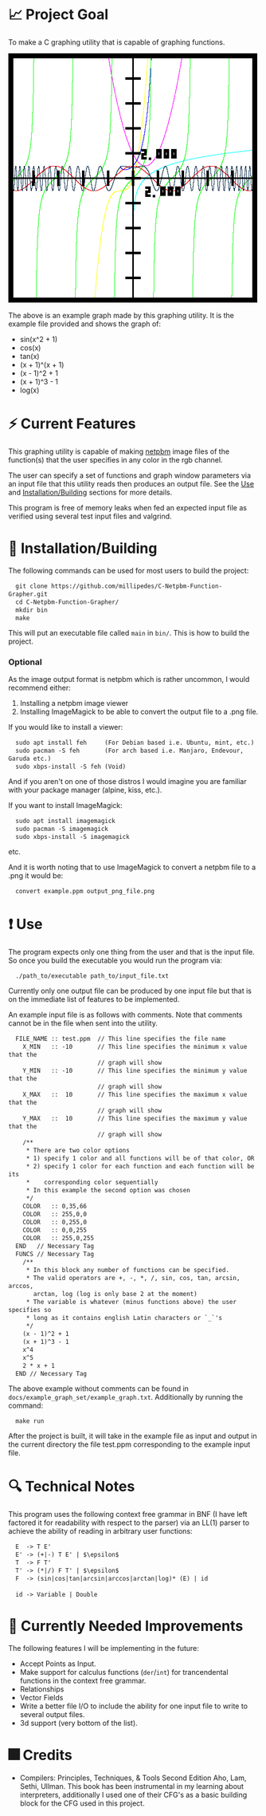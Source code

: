 # :chart_with_upwards_trend: Project Goal
To make a C graphing utility that is capable of graphing functions.

![image](./docs/figures/test.png)


The above is an example graph made by this graphing utility.  It is the example
file provided and shows the graph of:
- sin(x^2 + 1)
- cos(x)
- tan(x)
- (x + 1)^(x + 1)
- (x - 1)^2 + 1
- (x + 1)^3 - 1
- log(x)

# :zap: Current Features
This graphing utility is capable of making [netpbm](https://en.wikipedia.org/wiki/Netpbm)
image files of the function(s) that the user specifies in any color in the rgb
channel.

The user can specify a set of functions and graph window parameters via an input
file that this  utility reads then produces an output file. See the
[Use](https://github.com/millipedes/C-Netpbm-Function-Grapher#exclamation-use)
and
[Installation/Building](https://github.com/millipedes/C-Netpbm-Function-Grapher#minidisc-installationbuilding)
sections for more details.

This program is free of memory leaks when fed an expected input file as verified
using several test input files and valgrind.

# :minidisc: Installation/Building
The following commands can be used for most users to build the project:
```
  git clone https://github.com/millipedes/C-Netpbm-Function-Grapher.git
  cd C-Netpbm-Function-Grapher/
  mkdir bin
  make
```
This will put an executable file called `main` in `bin/`. This is how to build
the project.

### Optional
As the image output format is netpbm which is rather uncommon, I would
recommend either:
1) Installing a netpbm image viewer
2) Installing ImageMagick to be able to convert the output file to a .png file.

If you would like to install a viewer:
```
  sudo apt install feh     (For Debian based i.e. Ubuntu, mint, etc.)
  sudo pacman -S feh       (For arch based i.e. Manjaro, Endevour, Garuda etc.)
  sudo xbps-install -S feh (Void)
```
And if you aren't on one of those distros I would imagine you are familiar with
your package manager (alpine, kiss, etc.).

If you want to install ImageMagick:
```
  sudo apt install imagemagick
  sudo pacman -S imagemagick
  sudo xbps-install -S imagemagick
```
etc.

And it is worth noting that to use ImageMagick to convert a netpbm file to a
.png it would be:
```
  convert example.ppm output_png_file.png
```

# :exclamation: Use
The program expects only one thing from the user and that is the input file.  So
once you build the executable you would run the program via:
```
  ./path_to/executable path_to/input_file.txt
```

Currently only one output file can be produced by one input file but that is on
the immediate list of features to be implemented.

An example input file is as follows with comments. Note that comments cannot be
in the file when sent into the utility.
```
  FILE_NAME :: test.ppm  // This line specifies the file name
    X_MIN   :: -10       // This line specifies the minimum x value that the
                         // graph will show
    Y_MIN   :: -10       // This line specifies the minimum y value that the
                         // graph will show
    X_MAX   ::  10       // This line specifies the maximum x value that the
                         // graph will show
    Y_MAX   ::  10       // This line specifies the maximum y value that the
                         // graph will show
    /**
     * There are two color options
     * 1) specify 1 color and all functions will be of that color, OR
     * 2) specify 1 color for each function and each function will be its
     *    corresponding color sequentially
     * In this example the second option was chosen
     */
    COLOR   :: 0,35,66
    COLOR   :: 255,0,0
    COLOR   :: 0,255,0
    COLOR   :: 0,0,255
    COLOR   :: 255,0,255
  END   // Necessary Tag
  FUNCS // Necessary Tag
    /**
     * In this block any number of functions can be specified.
     * The valid operators are +, -, *, /, sin, cos, tan, arcsin, arccos,
       arctan, log (log is only base 2 at the moment)
     * The variable is whatever (minus functions above) the user specifies so
     * long as it contains english Latin characters or `_`'s
     */
    (x - 1)^2 + 1
    (x + 1)^3 - 1
    x^4
    x^5
    2 * x + 1
  END // Necessary Tag
```
The above example without comments can be found in
`docs/example_graph_set/example_graph.txt`.  Additionally by running the
command:
```
  make run
```
After the project is built, it will take in the example file as input and output
in the current directory the file test.ppm corresponding to the example input
file.

# :mag: Technical Notes
This program uses the following context free grammar in BNF (I have left
factored it for readability with respect to the parser) via an LL(1) parser to
achieve the ability of reading in arbitrary user functions:
```
  E  -> T E'
  E' -> (+|-) T E' | $\epsilon$
  T  -> F T'
  T' -> (*|/) F T' | $\epsilon$
  F  -> (sin|cos|tan|arcsin|arccos|arctan|log)* (E) | id
  
  id -> Variable | Double
```

# :turtle: Currently Needed Improvements
The following features I will be implementing in the future:
- Accept Points as Input.
- Make support for calculus functions (`der`/`int`) for trancendental functions
  in the context free grammar.
- Relationships
- Vector Fields
- Write a better file I/O to include the ability for one input file to write to
  several output files.
- 3d support (very bottom of the list).

# :fireworks: Credits
- Compilers: Principles, Techniques, & Tools Second Edition Aho, Lam, Sethi,
  Ullman.  This book has been instrumental in my learning about interpreters,
  additionally I used one of their CFG's as a basic building block for the CFG
  used in this project.
